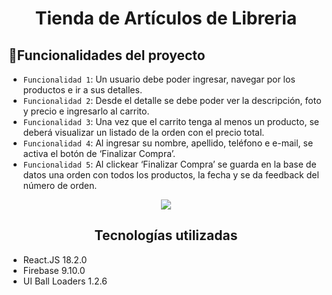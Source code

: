 <h1 align="center"> Tienda de Artículos de Libreria</h1>

## :hammer:Funcionalidades del proyecto
- `Funcionalidad 1`: Un usuario debe poder ingresar, navegar por los productos e ir a sus detalles.
- `Funcionalidad 2`: Desde el detalle se debe poder ver la descripción, foto y precio e ingresarlo al carrito.
- `Funcionalidad 3`: Una vez que el carrito tenga al menos un producto, se deberá visualizar un listado de la orden con el precio total.
- `Funcionalidad 4`: Al ingresar su nombre, apellido, teléfono e e-mail, se activa el botón de ‘Finalizar Compra’.
- `Funcionalidad 5`: Al clickear ‘Finalizar Compra’ se guarda en la base de datos una orden con todos los productos, la fecha y se da feedback del número de orden.

<p align="center">
<img src="https://user-images.githubusercontent.com/22969667/193428075-d55dd1ff-5f4e-4a91-b24d-9af096ae90c6.gif" />
</p>
<h2 align="center">Tecnologías utilizadas</h2>

- React.JS 18.2.0
- Firebase 9.10.0
- UI Ball Loaders 1.2.6
